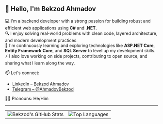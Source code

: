## 👋 Hello, I'm Bekzod Ahmadov

💻 I'm a backend developer with a strong passion for building robust and efficient web applications using **C#** and **.NET**.  
🔍 I enjoy solving real-world problems with clean code, layered architecture, and modern development practices.  
🧠 I'm continuously learning and exploring technologies like **ASP.NET Core**, **Entity Framework Core**, and **SQL Server** to level up my development skills.  
⚡ I also love working on side projects, contributing to open source, and sharing what I learn along the way.

📫 Let's connect:  
- [LinkedIn – Bekzod Ahmadov](https://www.linkedin.com/in/bekzod-ahmadov-a765b3323)  
- [Telegram – @AhmadovBekzod](https://t.me/AhmadovBekzod)  

🧑‍💼 Pronouns: He/Him  

---

<table>
  <tr>
    <td>
      <img src="https://github-readme-stats.vercel.app/api?username=BekzodAkhmadov&show_icons=true&theme=dark&count_private=true" alt="Bekzod's GitHub Stats" />
    </td>
    <td>
      <img src="https://github-readme-stats.vercel.app/api/top-langs/?username=BekzodAkhmadov&layout=compact&theme=dark" alt="Top Languages" />
    </td>
  </tr>
</table>
